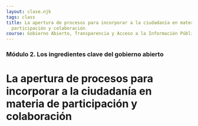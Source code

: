 ```yaml
---
layout: clase.njk
tags: class
title: La apertura de procesos para incorporar a la ciudadanía en materia de
  participación y colaboración
course: Gobierno Abierto, Transparencia y Acceso a la Información Pública
---
```

### Módulo 2. Los ingredientes clave del gobierno abierto

# La apertura de procesos para incorporar a la ciudadanía en materia de participación y colaboración